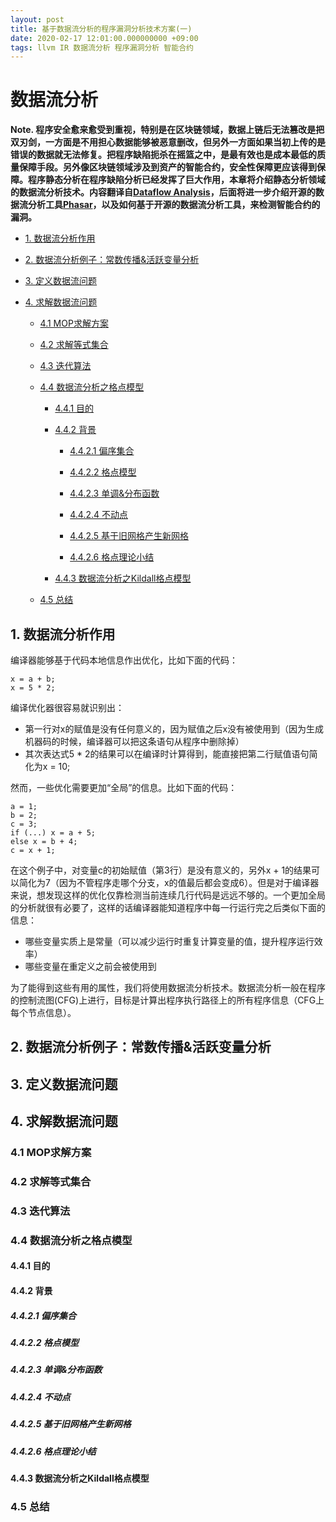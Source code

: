 ```yaml
---
layout: post
title: 基于数据流分析的程序漏洞分析技术方案(一)
date: 2020-02-17 12:01:00.000000000 +09:00
tags: llvm IR 数据流分析 程序漏洞分析 智能合约
---
```


# 数据流分析

**Note. 程序安全愈来愈受到重视，特别是在区块链领域，数据上链后无法篡改是把双刃剑，一方面是不用担心数据能够被恶意删改，但另外一方面如果当初上传的是错误的数据就无法修复。把程序缺陷扼杀在摇篮之中，是最有效也是成本最低的质量保障手段。另外像区块链领域涉及到资产的智能合约，安全性保障更应该得到保障。程序静态分析在程序缺陷分析已经发挥了巨大作用，本章将介绍静态分析领域的数据流分析技术。内容翻译自[Dataflow Analysis](http://pages.cs.wisc.edu/~horwitz/CS704-NOTES/2.DATAFLOW.html)，后面将进一步介绍开源的数据流分析工具[Phasar](https://phasar.org/)，以及如何基于开源的数据流分析工具，来检测智能合约的漏洞。**

- [1. 数据流分析作用]()

- [2. 数据流分析例子：常数传播&活跃变量分析]()

- [3. 定义数据流问题]()

- [4. 求解数据流问题]()

    - [4.1 MOP求解方案]()
    
    - [4.2 求解等式集合]()
    
    - [4.3 迭代算法]()
    
    - [4.4 数据流分析之格点模型]()
    
        - [4.4.1 目的]()
        
        - [4.4.2 背景]()
        
            - [4.4.2.1 偏序集合]()
            
            - [4.4.2.2 格点模型]()
            
            - [4.4.2.3 单调&分布函数]()
            
            - [4.4.2.4 不动点]()
            
            - [4.4.2.5 基于旧网格产生新网格]()
            
            - [4.4.2.6 格点理论小结]() 
            

        - [4.4.3 数据流分析之Kildall格点模型]()
    
    - [4.5 总结]()
    
 ## 1. 数据流分析作用
 
 编译器能够基于代码本地信息作出优化，比如下面的代码：
 
 ```
x = a + b;
x = 5 * 2;
```

编译优化器很容易就识别出：
- 第一行对x的赋值是没有任何意义的，因为赋值之后x没有被使用到（因为生成机器码的时候，编译器可以把这条语句从程序中删除掉）
- 其次表达式5 * 2的结果可以在编译时计算得到，能直接把第二行赋值语句简化为x = 10;

然而，一些优化需要更加“全局”的信息。比如下面的代码：
```
a = 1;
b = 2;
c = 3;
if (...) x = a + 5;
else x = b + 4;
c = x + 1;
```

在这个例子中，对变量c的初始赋值（第3行）是没有意义的，另外x + 1的结果可以简化为7（因为不管程序走哪个分支，x的值最后都会变成6）。但是对于编译器来说，想发现这样的优化仅靠检测当前连续几行代码是远远不够的。一个更加全局的分析就很有必要了，这样的话编译器能知道程序中每一行运行完之后类似下面的信息：
- 哪些变量实质上是常量（可以减少运行时重复计算变量的值，提升程序运行效率）
- 哪些变量在重定义之前会被使用到

为了能得到这些有用的属性，我们将使用数据流分析技术。数据流分析一般在程序的控制流图(CFG)上进行，目标是计算出程序执行路径上的所有程序信息（CFG上每个节点信息）。
 
 ## 2. 数据流分析例子：常数传播&活跃变量分析
 
 ## 3. 定义数据流问题
 
 ## 4. 求解数据流问题
 
 ### 4.1 MOP求解方案
 
 ### 4.2 求解等式集合
 
 ### 4.3 迭代算法
 
 ### 4.4 数据流分析之格点模型
 
 #### 4.4.1 目的
 
 #### 4.4.2 背景
 
 ##### 4.4.2.1 偏序集合
 
 ##### 4.4.2.2 格点模型
 
 ##### 4.4.2.3 单调&分布函数
 
 ##### 4.4.2.4 不动点
 
 ##### 4.4.2.5 基于旧网格产生新网格
 
 ##### 4.4.2.6 格点理论小结
 
 #### 4.4.3 数据流分析之Kildall格点模型
 
 ### 4.5 总结

